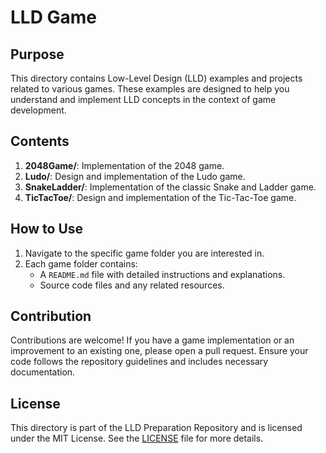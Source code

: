 # LLD Game

## Purpose

This directory contains Low-Level Design (LLD) examples and projects related to various games. These examples are designed to help you understand and implement LLD concepts in the context of game development.

## Contents

1. **2048Game/**: Implementation of the 2048 game.
2. **Ludo/**: Design and implementation of the Ludo game.
3. **SnakeLadder/**: Implementation of the classic Snake and Ladder game.
4. **TicTacToe/**: Design and implementation of the Tic-Tac-Toe game.

## How to Use

1. Navigate to the specific game folder you are interested in.
2. Each game folder contains:
    - A `README.md` file with detailed instructions and explanations.
    - Source code files and any related resources.

## Contribution

Contributions are welcome! If you have a game implementation or an improvement to an existing one, please open a pull request. Ensure your code follows the repository guidelines and includes necessary documentation.

## License

This directory is part of the LLD Preparation Repository and is licensed under the MIT License. See the [LICENSE](../LICENSE) file for more details.
